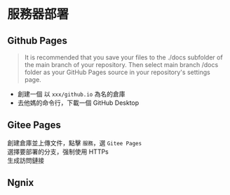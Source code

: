 # 服務器部署
## Github Pages
>It is recommended that you save your files to the ./docs subfolder of the main branch of your repository. Then select main branch /docs folder as your GitHub Pages source in your repository's settings page.

* 創建一個 以 `xxx/github.io` 為名的倉庫
* 去他媽的命令行，下載一個 GitHub Desktop


## Gitee Pages
創建倉庫並上傳文件，點擊 `服務`，選 `Gitee Pages`  
選擇要部署的分支，强制使用 HTTPs  
生成訪問鏈接  

## Ngnix
